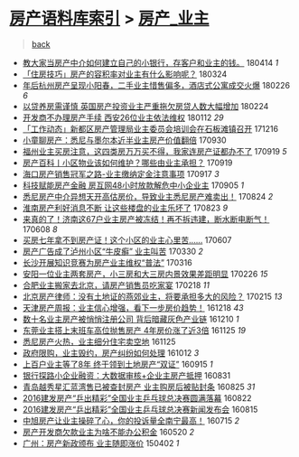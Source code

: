 [房产语料库索引](../../README.md)  > [房产_业主](房产_业主.md)
====
> [back](../README.md)

- [教大家当房产中介如何建立自己的小银行，存客户和业主的钱。](http://jkwz.applinzi.com/ittc/7091785981923689479.html#%E6%95%99%E5%A4%A7%E5%AE%B6%E5%BD%93%E6%88%BF%E4%BA%A7%E4%B8%AD%E4%BB%8B%E5%A6%82%E4%BD%95%E5%BB%BA%E7%AB%8B%E8%87%AA%E5%B7%B1%E7%9A%84%E5%B0%8F%E9%93%B6%E8%A1%8C%EF%BC%8C%E5%AD%98%E5%AE%A2%E6%88%B7%E5%92%8C%E4%B8%9A%E4%B8%BB%E7%9A%84%E9%92%B1%E3%80%82) 180414 *1* 
- [「住房技巧」房产的容积率对业主有什么影响呢？](http://jkwz.applinzi.com/ittc/7084049338659767307.html#%E3%80%8C%E4%BD%8F%E6%88%BF%E6%8A%80%E5%B7%A7%E3%80%8D%E6%88%BF%E4%BA%A7%E7%9A%84%E5%AE%B9%E7%A7%AF%E7%8E%87%E5%AF%B9%E4%B8%9A%E4%B8%BB%E6%9C%89%E4%BB%80%E4%B9%88%E5%BD%B1%E5%93%8D%E5%91%A2%EF%BC%9F) 180324  
- [年后杭州房产呈现小阳春，二手业主惜售偏多，酒店式公寓成交火爆](http://jkwz.applinzi.com/ittc/7074413740068176903.html#%E5%B9%B4%E5%90%8E%E6%9D%AD%E5%B7%9E%E6%88%BF%E4%BA%A7%E5%91%88%E7%8E%B0%E5%B0%8F%E9%98%B3%E6%98%A5%EF%BC%8C%E4%BA%8C%E6%89%8B%E4%B8%9A%E4%B8%BB%E6%83%9C%E5%94%AE%E5%81%8F%E5%A4%9A%EF%BC%8C%E9%85%92%E5%BA%97%E5%BC%8F%E5%85%AC%E5%AF%93%E6%88%90%E4%BA%A4%E7%81%AB%E7%88%86) 180226 *6* 
- [以贷养房需谨慎 英国房产投资业主严重拖欠房贷人数大幅增加](http://jkwz.applinzi.com/ittc/7068799065238537232.html#%E4%BB%A5%E8%B4%B7%E5%85%BB%E6%88%BF%E9%9C%80%E8%B0%A8%E6%85%8E+%E8%8B%B1%E5%9B%BD%E6%88%BF%E4%BA%A7%E6%8A%95%E8%B5%84%E4%B8%9A%E4%B8%BB%E4%B8%A5%E9%87%8D%E6%8B%96%E6%AC%A0%E6%88%BF%E8%B4%B7%E4%BA%BA%E6%95%B0%E5%A4%A7%E5%B9%85%E5%A2%9E%E5%8A%A0) 180224  
- [开发商不办理房产手续 西安26位业主依法维权](http://jkwz.applinzi.com/ittc/7057737490658493447.html#%E5%BC%80%E5%8F%91%E5%95%86%E4%B8%8D%E5%8A%9E%E7%90%86%E6%88%BF%E4%BA%A7%E6%89%8B%E7%BB%AD+%E8%A5%BF%E5%AE%8926%E4%BD%8D%E4%B8%9A%E4%B8%BB%E4%BE%9D%E6%B3%95%E7%BB%B4%E6%9D%83) 180112 *29* 
- [「工作动态」新都区房产管理局业主委员会培训会在石板滩镇召开](http://jkwz.applinzi.com/ittc/7047635152249816081.html#%E3%80%8C%E5%B7%A5%E4%BD%9C%E5%8A%A8%E6%80%81%E3%80%8D%E6%96%B0%E9%83%BD%E5%8C%BA%E6%88%BF%E4%BA%A7%E7%AE%A1%E7%90%86%E5%B1%80%E4%B8%9A%E4%B8%BB%E5%A7%94%E5%91%98%E4%BC%9A%E5%9F%B9%E8%AE%AD%E4%BC%9A%E5%9C%A8%E7%9F%B3%E6%9D%BF%E6%BB%A9%E9%95%87%E5%8F%AC%E5%BC%80) 171216  
- [小童聊房产：悉尼与墨尔本近半业主房产价值翻倍](http://jkwz.applinzi.com/ittc/7019096128459637777.html#%E5%B0%8F%E7%AB%A5%E8%81%8A%E6%88%BF%E4%BA%A7%EF%BC%9A%E6%82%89%E5%B0%BC%E4%B8%8E%E5%A2%A8%E5%B0%94%E6%9C%AC%E8%BF%91%E5%8D%8A%E4%B8%9A%E4%B8%BB%E6%88%BF%E4%BA%A7%E4%BB%B7%E5%80%BC%E7%BF%BB%E5%80%8D) 170930  
- [福州业主买房注意，这四类房万万买不得，我家连房产证都办不了](http://jkwz.applinzi.com/ittc/7015068293126423569.html#%E7%A6%8F%E5%B7%9E%E4%B8%9A%E4%B8%BB%E4%B9%B0%E6%88%BF%E6%B3%A8%E6%84%8F%EF%BC%8C%E8%BF%99%E5%9B%9B%E7%B1%BB%E6%88%BF%E4%B8%87%E4%B8%87%E4%B9%B0%E4%B8%8D%E5%BE%97%EF%BC%8C%E6%88%91%E5%AE%B6%E8%BF%9E%E6%88%BF%E4%BA%A7%E8%AF%81%E9%83%BD%E5%8A%9E%E4%B8%8D%E4%BA%86) 170919 *5* 
- [房产百科丨小区物业该如何维护？哪些由业主承担？](http://jkwz.applinzi.com/ittc/7015072653902349328.html#%E6%88%BF%E4%BA%A7%E7%99%BE%E7%A7%91%E4%B8%A8%E5%B0%8F%E5%8C%BA%E7%89%A9%E4%B8%9A%E8%AF%A5%E5%A6%82%E4%BD%95%E7%BB%B4%E6%8A%A4%EF%BC%9F%E5%93%AA%E4%BA%9B%E7%94%B1%E4%B8%9A%E4%B8%BB%E6%89%BF%E6%8B%85%EF%BC%9F) 170919  
- [海口房产销售冠军之路-业主缴纳定金注意事项](http://jkwz.applinzi.com/ittc/7014334700804637713.html#%E6%B5%B7%E5%8F%A3%E6%88%BF%E4%BA%A7%E9%94%80%E5%94%AE%E5%86%A0%E5%86%9B%E4%B9%8B%E8%B7%AF-%E4%B8%9A%E4%B8%BB%E7%BC%B4%E7%BA%B3%E5%AE%9A%E9%87%91%E6%B3%A8%E6%84%8F%E4%BA%8B%E9%A1%B9) 170917 *3* 
- [科技赋能房产金融 房互网48小时放款解危中小企业主](http://jkwz.applinzi.com/ittc/7009785729486685200.html#%E7%A7%91%E6%8A%80%E8%B5%8B%E8%83%BD%E6%88%BF%E4%BA%A7%E9%87%91%E8%9E%8D+%E6%88%BF%E4%BA%92%E7%BD%9148%E5%B0%8F%E6%97%B6%E6%94%BE%E6%AC%BE%E8%A7%A3%E5%8D%B1%E4%B8%AD%E5%B0%8F%E4%BC%81%E4%B8%9A%E4%B8%BB) 170905 *1* 
- [悉尼房产中介异想天开高估房价，导致业主悉尼房产难卖出！](http://jkwz.applinzi.com/ittc/7005394757831099408.html#%E6%82%89%E5%B0%BC%E6%88%BF%E4%BA%A7%E4%B8%AD%E4%BB%8B%E5%BC%82%E6%83%B3%E5%A4%A9%E5%BC%80%E9%AB%98%E4%BC%B0%E6%88%BF%E4%BB%B7%EF%BC%8C%E5%AF%BC%E8%87%B4%E4%B8%9A%E4%B8%BB%E6%82%89%E5%B0%BC%E6%88%BF%E4%BA%A7%E9%9A%BE%E5%8D%96%E5%87%BA%EF%BC%81) 170824 *2* 
- [淮南房产利好消息不断 让这些楼盘的业主乐坏了](http://jkwz.applinzi.com/ittc/7005039624257537040.html#%E6%B7%AE%E5%8D%97%E6%88%BF%E4%BA%A7%E5%88%A9%E5%A5%BD%E6%B6%88%E6%81%AF%E4%B8%8D%E6%96%AD+%E8%AE%A9%E8%BF%99%E4%BA%9B%E6%A5%BC%E7%9B%98%E7%9A%84%E4%B8%9A%E4%B8%BB%E4%B9%90%E5%9D%8F%E4%BA%86) 170823 *9* 
- [来真的了！济南这67户业主房产被冻结！再不拆违建，断水断电断气！](http://jkwz.applinzi.com/ittc/6976866406518752261.html#%E6%9D%A5%E7%9C%9F%E7%9A%84%E4%BA%86%EF%BC%81%E6%B5%8E%E5%8D%97%E8%BF%9967%E6%88%B7%E4%B8%9A%E4%B8%BB%E6%88%BF%E4%BA%A7%E8%A2%AB%E5%86%BB%E7%BB%93%EF%BC%81%E5%86%8D%E4%B8%8D%E6%8B%86%E8%BF%9D%E5%BB%BA%EF%BC%8C%E6%96%AD%E6%B0%B4%E6%96%AD%E7%94%B5%E6%96%AD%E6%B0%94%EF%BC%81) 170608 *8* 
- [买房七年拿不到房产证！这个小区的业主心里苦……](http://jkwz.applinzi.com/ittc/6976519206861276164.html#%E4%B9%B0%E6%88%BF%E4%B8%83%E5%B9%B4%E6%8B%BF%E4%B8%8D%E5%88%B0%E6%88%BF%E4%BA%A7%E8%AF%81%EF%BC%81%E8%BF%99%E4%B8%AA%E5%B0%8F%E5%8C%BA%E7%9A%84%E4%B8%9A%E4%B8%BB%E5%BF%83%E9%87%8C%E8%8B%A6%E2%80%A6%E2%80%A6) 170607  
- [房产广告成了泸州小区“牛皮癣” 业主叫苦](http://jkwz.applinzi.com/ittc/6950717307281212420.html#%E6%88%BF%E4%BA%A7%E5%B9%BF%E5%91%8A%E6%88%90%E4%BA%86%E6%B3%B8%E5%B7%9E%E5%B0%8F%E5%8C%BA%E2%80%9C%E7%89%9B%E7%9A%AE%E7%99%A3%E2%80%9D+%E4%B8%9A%E4%B8%BB%E5%8F%AB%E8%8B%A6) 170330 *2* 
- [长沙开展知识竞赛为房产业主维权“普法”](http://jkwz.applinzi.com/ittc/6945631950407730181.html#%E9%95%BF%E6%B2%99%E5%BC%80%E5%B1%95%E7%9F%A5%E8%AF%86%E7%AB%9E%E8%B5%9B%E4%B8%BA%E6%88%BF%E4%BA%A7%E4%B8%9A%E4%B8%BB%E7%BB%B4%E6%9D%83%E2%80%9C%E6%99%AE%E6%B3%95%E2%80%9D) 170316  
- [安阳一位业主两套房产，小三房和大三房内景效果差距明显](http://jkwz.applinzi.com/ittc/6938955501261030405.html#%E5%AE%89%E9%98%B3%E4%B8%80%E4%BD%8D%E4%B8%9A%E4%B8%BB%E4%B8%A4%E5%A5%97%E6%88%BF%E4%BA%A7%EF%BC%8C%E5%B0%8F%E4%B8%89%E6%88%BF%E5%92%8C%E5%A4%A7%E4%B8%89%E6%88%BF%E5%86%85%E6%99%AF%E6%95%88%E6%9E%9C%E5%B7%AE%E8%B7%9D%E6%98%8E%E6%98%BE) 170226 *15* 
- [合肥业主搬家去北京，请房产销售员吃家宴](http://jkwz.applinzi.com/ittc/6936091022584185860.html#%E5%90%88%E8%82%A5%E4%B8%9A%E4%B8%BB%E6%90%AC%E5%AE%B6%E5%8E%BB%E5%8C%97%E4%BA%AC%EF%BC%8C%E8%AF%B7%E6%88%BF%E4%BA%A7%E9%94%80%E5%94%AE%E5%91%98%E5%90%83%E5%AE%B6%E5%AE%B4) 170218 *11* 
- [北京房产律师：没有土地证的燕郊业主，将要承担多大的风险？](http://jkwz.applinzi.com/ittc/6934800465819862021.html#%E5%8C%97%E4%BA%AC%E6%88%BF%E4%BA%A7%E5%BE%8B%E5%B8%88%EF%BC%9A%E6%B2%A1%E6%9C%89%E5%9C%9F%E5%9C%B0%E8%AF%81%E7%9A%84%E7%87%95%E9%83%8A%E4%B8%9A%E4%B8%BB%EF%BC%8C%E5%B0%86%E8%A6%81%E6%89%BF%E6%8B%85%E5%A4%9A%E5%A4%A7%E7%9A%84%E9%A3%8E%E9%99%A9%EF%BC%9F) 170215 *13* 
- [天津房产周报：业主信心增强，看下一步房价趋势！](http://jkwz.applinzi.com/ittc/6913047331401630725.html#%E5%A4%A9%E6%B4%A5%E6%88%BF%E4%BA%A7%E5%91%A8%E6%8A%A5%EF%BC%9A%E4%B8%9A%E4%B8%BB%E4%BF%A1%E5%BF%83%E5%A2%9E%E5%BC%BA%EF%BC%8C%E7%9C%8B%E4%B8%8B%E4%B8%80%E6%AD%A5%E6%88%BF%E4%BB%B7%E8%B6%8B%E5%8A%BF%EF%BC%81) 161218 *43* 
- [数十名业主房产被悄悄注册公司 背后暗藏灰色产业链](http://jkwz.applinzi.com/ittc/6909914947940516869.html#%E6%95%B0%E5%8D%81%E5%90%8D%E4%B8%9A%E4%B8%BB%E6%88%BF%E4%BA%A7%E8%A2%AB%E6%82%84%E6%82%84%E6%B3%A8%E5%86%8C%E5%85%AC%E5%8F%B8+%E8%83%8C%E5%90%8E%E6%9A%97%E8%97%8F%E7%81%B0%E8%89%B2%E4%BA%A7%E4%B8%9A%E9%93%BE) 161210 *1* 
- [东莞业主搭上末班车高位抛售房产 4年房价涨了近3倍](http://jkwz.applinzi.com/ittc/6904449275722728452.html#%E4%B8%9C%E8%8E%9E%E4%B8%9A%E4%B8%BB%E6%90%AD%E4%B8%8A%E6%9C%AB%E7%8F%AD%E8%BD%A6%E9%AB%98%E4%BD%8D%E6%8A%9B%E5%94%AE%E6%88%BF%E4%BA%A7+4%E5%B9%B4%E6%88%BF%E4%BB%B7%E6%B6%A8%E4%BA%86%E8%BF%913%E5%80%8D) 161125 *19* 
- [悉尼房产火热，业主细分住宅卖空地](http://jkwz.applinzi.com/ittc/6904357893175772165.html#%E6%82%89%E5%B0%BC%E6%88%BF%E4%BA%A7%E7%81%AB%E7%83%AD%EF%BC%8C%E4%B8%9A%E4%B8%BB%E7%BB%86%E5%88%86%E4%BD%8F%E5%AE%85%E5%8D%96%E7%A9%BA%E5%9C%B0) 161125  
- [政府限购，业主毁约，房产纠纷如何处理](http://jkwz.applinzi.com/ittc/6888083322479051780.html#%E6%94%BF%E5%BA%9C%E9%99%90%E8%B4%AD%EF%BC%8C%E4%B8%9A%E4%B8%BB%E6%AF%81%E7%BA%A6%EF%BC%8C%E6%88%BF%E4%BA%A7%E7%BA%A0%E7%BA%B7%E5%A6%82%E4%BD%95%E5%A4%84%E7%90%86) 161012 *3* 
- [上百户业主等了8年 终于领到土地房产“双证”](http://jkwz.applinzi.com/ittc/6878125634869527556.html#%E4%B8%8A%E7%99%BE%E6%88%B7%E4%B8%9A%E4%B8%BB%E7%AD%89%E4%BA%868%E5%B9%B4+%E7%BB%88%E4%BA%8E%E9%A2%86%E5%88%B0%E5%9C%9F%E5%9C%B0%E6%88%BF%E4%BA%A7%E2%80%9C%E5%8F%8C%E8%AF%81%E2%80%9D) 160915 *1* 
- [银行探路小企业融资：大数据审核+企业主房产抵押](http://jkwz.applinzi.com/ittc/6872341622460777476.html#%E9%93%B6%E8%A1%8C%E6%8E%A2%E8%B7%AF%E5%B0%8F%E4%BC%81%E4%B8%9A%E8%9E%8D%E8%B5%84%EF%BC%9A%E5%A4%A7%E6%95%B0%E6%8D%AE%E5%AE%A1%E6%A0%B8%2B%E4%BC%81%E4%B8%9A%E4%B8%BB%E6%88%BF%E4%BA%A7%E6%8A%B5%E6%8A%BC) 160831  
- [青岛越秀星汇蓝湾售已被查封房产 业主购房后被贴封条](http://jkwz.applinzi.com/ittc/6870409853968843780.html#%E9%9D%92%E5%B2%9B%E8%B6%8A%E7%A7%80%E6%98%9F%E6%B1%87%E8%93%9D%E6%B9%BE%E5%94%AE%E5%B7%B2%E8%A2%AB%E6%9F%A5%E5%B0%81%E6%88%BF%E4%BA%A7+%E4%B8%9A%E4%B8%BB%E8%B4%AD%E6%88%BF%E5%90%8E%E8%A2%AB%E8%B4%B4%E5%B0%81%E6%9D%A1) 160825 *31* 
- [2016建发房产“乒出精彩”全国业主乒乓球总决赛圆满落幕](http://jkwz.applinzi.com/ittc/6869211314353865732.html#2016%E5%BB%BA%E5%8F%91%E6%88%BF%E4%BA%A7%E2%80%9C%E4%B9%92%E5%87%BA%E7%B2%BE%E5%BD%A9%E2%80%9D%E5%85%A8%E5%9B%BD%E4%B8%9A%E4%B8%BB%E4%B9%92%E4%B9%93%E7%90%83%E6%80%BB%E5%86%B3%E8%B5%9B%E5%9C%86%E6%BB%A1%E8%90%BD%E5%B9%95) 160822  
- [2016建发房产“乒出精彩”全国业主乒乓球总决赛新闻发布会](http://jkwz.applinzi.com/ittc/6866519981579305988.html#2016%E5%BB%BA%E5%8F%91%E6%88%BF%E4%BA%A7%E2%80%9C%E4%B9%92%E5%87%BA%E7%B2%BE%E5%BD%A9%E2%80%9D%E5%85%A8%E5%9B%BD%E4%B8%9A%E4%B8%BB%E4%B9%92%E4%B9%93%E7%90%83%E6%80%BB%E5%86%B3%E8%B5%9B%E6%96%B0%E9%97%BB%E5%8F%91%E5%B8%83%E4%BC%9A) 160815  
- [中旭房产让业主操碎了心，你的投诉量全南宁最高！](http://jkwz.applinzi.com/ittc/6855035376695247876.html#%E4%B8%AD%E6%97%AD%E6%88%BF%E4%BA%A7%E8%AE%A9%E4%B8%9A%E4%B8%BB%E6%93%8D%E7%A2%8E%E4%BA%86%E5%BF%83%EF%BC%8C%E4%BD%A0%E7%9A%84%E6%8A%95%E8%AF%89%E9%87%8F%E5%85%A8%E5%8D%97%E5%AE%81%E6%9C%80%E9%AB%98%EF%BC%81) 160715 *2* 
- [房产开发商欠款业主为啥不能办公积金](http://jkwz.applinzi.com/ittc/6834243699869221892.html#%E6%88%BF%E4%BA%A7%E5%BC%80%E5%8F%91%E5%95%86%E6%AC%A0%E6%AC%BE%E4%B8%9A%E4%B8%BB%E4%B8%BA%E5%95%A5%E4%B8%8D%E8%83%BD%E5%8A%9E%E5%85%AC%E7%A7%AF%E9%87%91) 160520 *2* 
- [广州：房产新政颁布 业主随即涨价](http://jkwz.applinzi.com/ittc/547650611397997537.html#%E5%B9%BF%E5%B7%9E%EF%BC%9A%E6%88%BF%E4%BA%A7%E6%96%B0%E6%94%BF%E9%A2%81%E5%B8%83+%E4%B8%9A%E4%B8%BB%E9%9A%8F%E5%8D%B3%E6%B6%A8%E4%BB%B7) 150402 *1* 
